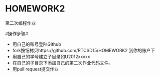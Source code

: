 # HOMEWORK2
第二次编程作业

#操作步骤#
 - 用自己的账号登陆Github
 - fork按钮拷贝https://github.com/RTCSD15/HOMEWORK2 到你的账户下
 - 用自己的学号建立子目录如U2012xxxxx
 - 在自己的子目录下添加自己的第二次作业代码文件。
 - 用pull request提交作业
